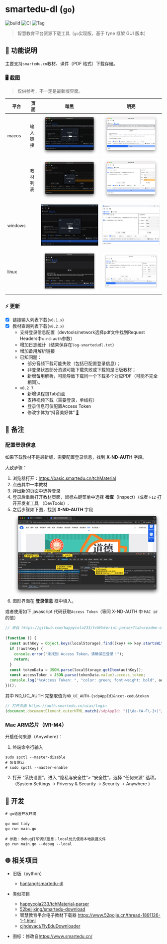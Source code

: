 # smartedu-dl (`go`)

![build](https://github.com/hantang/smartedu-dl-go/actions/workflows/release.yml/badge.svg)
![CI](https://github.com/hantang/smartedu-dl-go/actions/workflows/ci.yml/badge.svg)
![Tag](https://img.shields.io/github/v/tag/hantang/smartedu-dl-go)

> 智慧教育平台资源下载工具（`go`实现版，基于 fyne 框架 GUI 版本）

## 📝 功能说明

主要支持`smartedu.cn`教材、课件（PDF 格式）下载存储。

### 🖥️ 截图

> 仅供参考，不一定是最新版界面。

| 平台    | 页面     | 暗黑                       | 明亮                        |
| ------- | -------- | -------------------------- | --------------------------- |
| macos   | 输入链接 | ![](images/mac-dark2a.png) | ![](images/mac-light2a.png) |
|         | 教材列表 | ![](images/mac-dark2b.png) | ![](images/mac-light2b.png) |
|         |          |                            |
| windows |          | ![](images/win-dark.png)   | ![](images/win-light.png)   |
|         |          |                            |
| linux   |          | ![](images/linux-dark.png) | ![](images/linux-light.png) |

### ⚡️ 更新

- [x] 链接输入列表下载(`v0.1.x`)
- [x] 教材查询列表下载(`v0.2.x`)
  - 支持登录信息配置（devtools/network选择pdf文件找到Request Headers中`x-nd-auth`参数）
  - 增加日志统计（结果保存在`log-smartedudl.txt`）
  - 增加备用解析链接
  - 已知问题：
    - 部分音频下载可能失败（包括已配置登录信息）；
    - 非登录状态部分资源可能下载失败或下载的是旧版教材；
    - 新增备用解析，可能导致下载同一个下载多个对应PDF（可能不完全相同）。
  - `v0.2.7` 
    - 新增课程包Tab页面
    - 支持视频下载（需要登录，单线程）
    - 登录信息可仅配置Access Token
    - 修改字体为“抖音美好体” [:link:](https://github.com/bytedance/fonts)

## 🚨 备注

### 配置登录信息

如果下载教材不是最新版，需要配置登录信息，找到 **X-ND-AUTH** 字段。

大致步骤：
1. 浏览器打开：<https://basic.smartedu.cn/tchMaterial> 
2. 点击其中一本教材
3. 弹出新的页面中选择登录
4. 登录后重新打开教材页面，鼠标右键菜单中选择 **检查**（Inspect）/或者 `F12` 打开开发者工具 （DevTools）.
5. 之后步骤如下图，找到 **X-ND-AUTH** 字段
    ![](./images/steps.png)
6. 图形界面在 **登录信息** 框中填入。

或者使用如下 javascript 代码获取`Access Token`（等同 X-ND-AUTH 中 `MAC id` 的值）

```javascript
// 来自 https://github.com/happycola233/tchMaterial-parser?tab=readme-ov-file#2-设置-access-token

(function () {
  const authKey = Object.keys(localStorage).find((key) => key.startsWith("ND_UC_AUTH"));
  if (!authKey) {
    console.error("未找到 Access Token，请确保已登录！");
    return;
  }
  const tokenData = JSON.parse(localStorage.getItem(authKey));
  const accessToken = JSON.parse(tokenData.value).access_token;
  console.log("%cAccess Token: ", "color: green; font-weight: bold", accessToken);
})();
```

其中 ND_UC_AUTH 完整取值为`ND_UC_AUTH-{sdpAppId}&ncet-xedu&token`

```javascript
// 打开页面 https://auth.smartedu.cn/uias/login
(document.documentElement.outerHTML.match(/sdpAppId: "([\da-fA-F\-]+)"/) || [])[1];
```

### Mac ARM芯片（M1-M4）

开启任何来源（Anywhere）：

1. 终端命令行输入
```shell
sudo spctl --master-disable
# 恢复默认
# sudo spctl --master-enable
```

2. 打开 “系统设置”，进入 “隐私与安全性”> “安全性”，选择 “任何来源” 选项。
  （System Settings -> Priversy & Security -> Security -> Anywhere ） 

## 👷 开发

```shell
# go语言开发环境

go mod tidy
go run main.go

# 参数：debug打印调试信息；local优先使用本地数据文件
go run main.go --debug --local
```

## 🌐 相关项目

- 旧版（python）
  - [hantang/smartedu-dl](https://github.com/hantang/smartedu-dl)

- 类似项目
  - [happycola233/tchMaterial-parser](https://github.com/happycola233/tchMaterial-parser)
  - [52beijixing/smartedu-download](https://github.com/52beijixing/smartedu-download)
  - 智慧教育平台电子教材下载器 <https://www.52pojie.cn/thread-1891126-1-1.html>
  - [cjhdevact/FlyEduDownloader](https://github.com/cjhdevact/FlyEduDownloader)

- 图标：修改自<https://www.smartedu.cn/>
